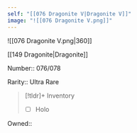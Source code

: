 ```yaml
---
self: "[[076 Dragonite V|Dragonite V]]"
image: "![[076 Dragonite V.png]]"
---
```


![[076 Dragonite V.png|360]]

[[149 Dragonite|Dragonite]]

Number:: 076/078

Rarity:: Ultra Rare

> [!tldr]+ Inventory
> - [ ] Holo

Owned:: 

